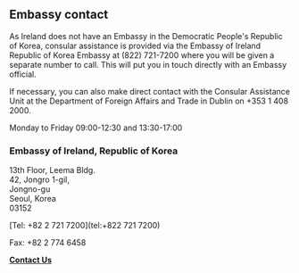 ## Embassy contact

As Ireland does not have an Embassy in the Democratic People's Republic of Korea, consular assistance is provided via the Embassy of Ireland Republic of Korea Embassy at (822) 721-7200 where you will be given a separate number to call. This will put you in touch directly with an Embassy official.

If necessary, you can also make direct contact with the Consular Assistance Unit at the Department of Foreign Affairs and Trade in Dublin on +353 1 408 2000.

Monday to Friday 09:00-12:30 and 13:30-17:00

### Embassy of Ireland, Republic of Korea

13th Floor, Leema Bldg.   
42, Jongro 1-gil,   
Jongno-gu   
Seoul, Korea   
03152

[Tel: +82 2 721 7200](tel:+822 721 7200)

Fax: +82 2 774 6458

[**Contact Us**](/en/republic-of-korea/seoul/contact/)